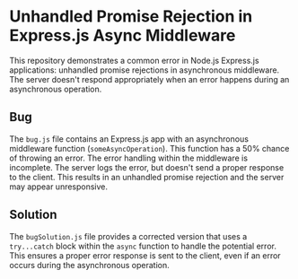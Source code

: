 # Unhandled Promise Rejection in Express.js Async Middleware

This repository demonstrates a common error in Node.js Express.js applications: unhandled promise rejections in asynchronous middleware.  The server doesn't respond appropriately when an error happens during an asynchronous operation.

## Bug

The `bug.js` file contains an Express.js app with an asynchronous middleware function (`someAsyncOperation`). This function has a 50% chance of throwing an error. The error handling within the middleware is incomplete.  The server logs the error, but doesn't send a proper response to the client.  This results in an unhandled promise rejection and the server may appear unresponsive.

## Solution

The `bugSolution.js` file provides a corrected version that uses a `try...catch` block within the `async` function to handle the potential error.  This ensures a proper error response is sent to the client, even if an error occurs during the asynchronous operation.